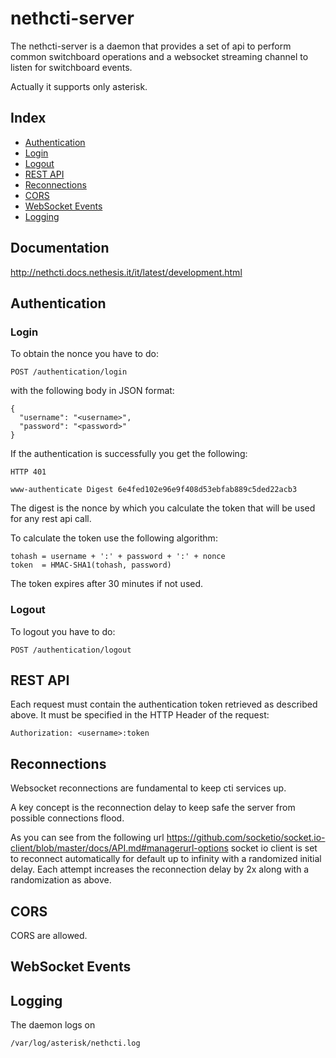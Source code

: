 # nethcti-server

The nethcti-server is a daemon that provides a set of api to perform common switchboard operations and a websocket streaming channel to listen for switchboard events.

Actually it supports only asterisk.

## Index

* [Authentication](#authentication)
 * [Login](#login)
 * [Logout](#logout)
* [REST API](#rest-api)
* [Reconnections](#reconnections)
* [CORS](#cors)
* [WebSocket Events](#websocket-events)
* [Logging](#logging)


## Documentation

http://nethcti.docs.nethesis.it/it/latest/development.html

## Authentication

### Login

To obtain the nonce you have to do:
```
POST /authentication/login
```
with the following body in JSON format:
```
{
  "username": "<username>",
  "password": "<password>"
}
```

If the authentication is successfully you get the following:
```
HTTP 401

www-authenticate Digest 6e4fed102e96e9f408d53ebfab889c5ded22acb3
```

The digest is the nonce by which you calculate the token that will be used for any rest api call.

To calculate the token use the following algorithm:
```
tohash = username + ':' + password + ':' + nonce
token  = HMAC-SHA1(tohash, password)
```

The token expires after 30 minutes if not used.

### Logout

To logout you have to do:
```
POST /authentication/logout
```

## REST API

Each request must contain the authentication token retrieved as described above. It must be specified in the HTTP Header of the request:
```
Authorization: <username>:token
```

## Reconnections
Websocket reconnections are fundamental to keep cti services up.

A key concept is the reconnection delay to keep safe the server from possible connections flood.

As you can see from the following url
https://github.com/socketio/socket.io-client/blob/master/docs/API.md#managerurl-options
socket io client is set to reconnect automatically for default up to infinity with a randomized initial delay. Each attempt increases the reconnection delay by 2x along with a randomization as above.



## CORS

CORS are allowed.

## WebSocket Events

## Logging

The daemon logs on
```
/var/log/asterisk/nethcti.log
```
